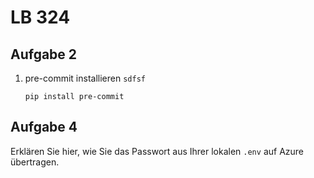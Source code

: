 # LB 324

## Aufgabe 2
1. pre-commit installieren `sdfsf`
   ```
   pip install pre-commit
   ```

## Aufgabe 4
Erklären Sie hier, wie Sie das Passwort aus Ihrer lokalen `.env` auf Azure übertragen.
